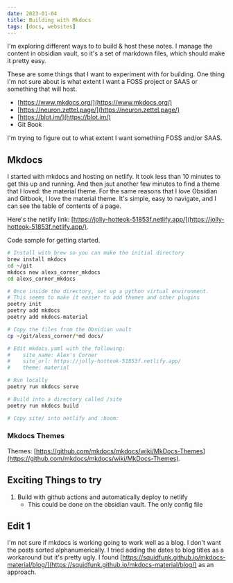 ```yaml
---
date: 2023-01-04
title: Building with Mkdocs
tags: [docs, websites]
---
```


I'm exploring different ways to to build & host these notes.
I manage the content in obsidian vault, so it's a set of markdown files, which should make it pretty easy.

These are some things that I want to experiment with for building.
One thing I'm not sure about is what extent I want a FOSS project or SAAS or something that will host.

- [https://www.mkdocs.org/](https://www.mkdocs.org/)
- [https://neuron.zettel.page/](https://neuron.zettel.page/)
- [https://blot.im/](https://blot.im/)
- Git Book

I'm trying to figure out to what extent I want something FOSS and/or SAAS.

## Mkdocs

I started with mkdocs and hosting on netlify.
It took less than 10 minutes to get this up and running.
And then jsut another few minutes to find a theme that I loved: the material theme.
For the same reasons that I love Obsidian and Gitbook, I love the material theme.
It's simple, easy to navigate, and I can see the table of contents of a page.

Here's the netlify link: [https://jolly-hotteok-51853f.netlify.app/](https://jolly-hotteok-51853f.netlify.app/).

Code sample for getting started.

```bash
# Install with brew so you can make the initial directory
brew install mkdocs
cd ~/git
mkdocs new alexs_corner_mkdocs
cd alexs_corner_mkdocs

# Once inside the directory, set up a python virtual environment.
# This seems to make it easier to add themes and other plugins
poetry init
poetry add mkdocs
poetry add mkdocs-material

# Copy the files from the Obsidian vault
cp ~/git/alexs_corner/*md docs/

# Edit mkdocs.yaml with the following:
#    site_name: Alex's Corner
#    site_url: https://jolly-hotteok-51853f.netlify.app/
#    theme: material

# Run locally
poetry run mkdocs serve

# Build into a directory called /site
poetry run mkdocs build

# Copy site/ into netlify and :boom:
```

### Mkdocs Themes

Themes: [https://github.com/mkdocs/mkdocs/wiki/MkDocs-Themes](https://github.com/mkdocs/mkdocs/wiki/MkDocs-Themes).

## Exciting Things to try

1. Build with github actions and automatically deploy to netlify
   - This could be done on the obsidian vault. The only config file

## Edit 1

I'm not sure if mkdocs is working going to work well as a blog.
I don't want the posts sorted alphanumerically. I tried adding the dates to blog titles as a workaround but it's pretty ugly.
I found [https://squidfunk.github.io/mkdocs-material/blog/](https://squidfunk.github.io/mkdocs-material/blog/) as an approach.
